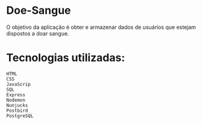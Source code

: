 # Doe-Sangue
O objetivo da aplicação é obter e armazenar dados de usuários que estejam dispostos a doar sangue.
# Tecnologias utilizadas:

    HTML
    CSS
    JavaScrip
    SQL
    Express 
    Nodemon 
    Nunjucks 
    Postbird
    PostgreSQL
    

